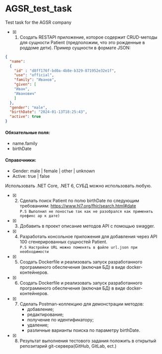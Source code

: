 # AGSR_test_task
Test task for the AGSR company 

 - [x] 1. Создать RESTAPI приложение, которое содержит CRUD-методы для сущности Patient
(предположим, что это рожденные в роддоме дети).
Пример сущности в формате JSON:
```json
{
  "name":
  {
    "id" : "d8ff176f-bd0a-4b8e-b329-871952e32e1f",
    "use": "official",
    "family": "Иванов",
    "given": [
    "Иван",
    "Иванович"
    ]
  },
  "gender": "male",
  "birthDate": "2024-01-13T18:25:43",
  "active": true
}
```
#### Обязательные поля: <br>
- name.family <br>
- birthDate <br>

#### Справочники: <br>
- Gender: male | female | other | unknown <br>
- Active: true | false <br>

Использовать .NET Core, .NET 6, СУБД можно использовать любую. <br>

- [x] 2. Сделать поиск Patient по полю birthDate по следующим требованиям: https://www.hl7.org/fhir/search.html#date <br>
       `P.S Выполнил не поностью так как не разобрался как применить префикс ap к дате)`

- [x] 3. Добавить в проект описание методов API с помощью swagger. <br>
- [x] 4. Разработать консольное приложения для добавления через API 100 сгенерированных сущностей Patient. <br>
      `P.S Настройки URL можно поменять в файле url.json при необходимости`
- [x] 5. Создать Dockerfile и реализовать запуск разработанного программного обеспечения (включая БД) в виде docker-контейнеров. <br>   
- [x] 6. Создать Dockerfile и реализовать запуск разработанного программного обеспечения (включая БД) в виде docker-контейнеров. <br>
- [x] 7. Сделать Postman-коллекцию для демонстрации методов: <br>
      - добавление; <br>
      - редактирование; <br>
      - получение по идентификатору; <br>
      - удаление; <br>
      - различные варианты поиска по параметру birthDate. <br>
      
- [x] 8. Результат выполнения тестового задания положить в открытый репозитарий git-сервера(GitHub, GitLab, ect.) <br>
